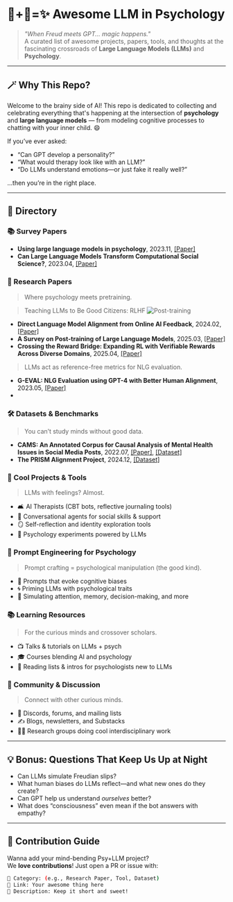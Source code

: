 # 🤖+🧠=✨ Awesome LLM in Psychology

> _"When Freud meets GPT... magic happens."_  
> A curated list of awesome projects, papers, tools, and thoughts at the fascinating crossroads of **Large Language Models (LLMs)** and **Psychology**.

---

## 🪄 Why This Repo?

Welcome to the brainy side of AI! This repo is dedicated to collecting and celebrating everything that's happening at the intersection of **psychology** and **large language models** — from modeling cognitive processes to chatting with your inner child. 😄

If you’ve ever asked:
- “Can GPT develop a personality?”
- “What would therapy look like with an LLM?”
- “Do LLMs understand emotions—or just fake it really well?”

…then you’re in the right place.

---

## 🧭 Directory

### 📚 Survey Papers
- **Using large language models in psychology**, 2023.11, [[Paper]](https://static1.squarespace.com/static/53d29678e4b04e06965e9423/t/6566e06ac95b0b61f8810a99/1701240942374/2023+--+LLMs+psychology.pdf)
- **Can Large Language Models Transform Computational Social Science?**, 2023.04, [[Paper]](https://arxiv.org/pdf/2305.03514)



### 🧪 Research Papers
> Where psychology meets pretraining.


> Teaching LLMs to Be Good Citizens: RLHF
![Post-training](https://github.com/user-attachments/assets/766fd9c5-983e-4700-9fa2-85f8aa0909df)

- **Direct Language Model Alignment from Online AI Feedback**, 2024.02, [[Paper]](https://arxiv.org/pdf/2402.04792)
- **A Survey on Post-training of Large Language Models**, 2025.03, [[Paper]](https://arxiv.org/pdf/2503.06072)
- **Crossing the Reward Bridge: Expanding RL with Verifiable Rewards Across Diverse Domains**, 2025.04, [[Paper]](https://arxiv.org/pdf/2303.16634)

> LLMs act as reference-free metrics for NLG evaluation.
- **G-EVAL: NLG Evaluation using GPT-4 with Better Human Alignment**, 2023.05, [[Paper]](https://arxiv.org/pdf/2503.06072)
- 
### 🛠️ Datasets & Benchmarks
> You can’t study minds without good data.

- **CAMS: An Annotated Corpus for Causal Analysis of Mental Health Issues in Social Media Posts**, 2022.07, [[Paper]](https://arxiv.org/pdf/2207.04674), [[Dataset]](https://github.com/drmuskangarg/CAMS)
- **The PRISM Alignment Project**, 2024.12, [[Dataset]](https://github.com/HannahKirk/prism-alignment)

### 🤖 Cool Projects & Tools
> LLMs with feelings? Almost.

- 🛋️ AI Therapists (CBT bots, reflective journaling tools)  
- 👯 Conversational agents for social skills & support  
- 🪞 Self-reflection and identity exploration tools  
- 🧪 Psychology experiments powered by LLMs

### 🎨 Prompt Engineering for Psychology
> Prompt crafting = psychological manipulation (the good kind).

- 📐 Prompts that evoke cognitive biases  
- 🌀 Priming LLMs with psychological traits  
- 🧠 Simulating attention, memory, decision-making, and more

### 📚 Learning Resources
> For the curious minds and crossover scholars.

- 📺 Talks & tutorials on LLMs + psych  
- 🎓 Courses blending AI and psychology  
- 📖 Reading lists & intros for psychologists new to LLMs

### 💬 Community & Discussion
> Connect with other curious minds.

- 🔗 Discords, forums, and mailing lists  
- ✍️ Blogs, newsletters, and Substacks  
- 🧑‍🔬 Research groups doing cool interdisciplinary work

---

## 💡 Bonus: Questions That Keep Us Up at Night

- Can LLMs simulate Freudian slips?  
- What human biases do LLMs reflect—and what new ones do they create?  
- Can GPT help us understand *ourselves* better?  
- What does “consciousness” even mean if the bot answers with empathy?

---

## 🌈 Contribution Guide

Wanna add your mind-bending Psy+LLM project?  
We **love contributions**! Just open a PR or issue with:

```bash
📁 Category: (e.g., Research Paper, Tool, Dataset)
🔗 Link: Your awesome thing here
📝 Description: Keep it short and sweet!
